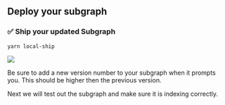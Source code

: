 ## Deploy your subgraph

### ✅ Ship your updated Subgraph

```
yarn local-ship
```

![](/images/TheGraph-ScaffoldEth2/section-1/1_3_1.png)

Be sure to add a new version number to your subgraph when it prompts you. This should be higher then the previous version.

Next we will test out the subgraph and make sure it is indexing correctly.
